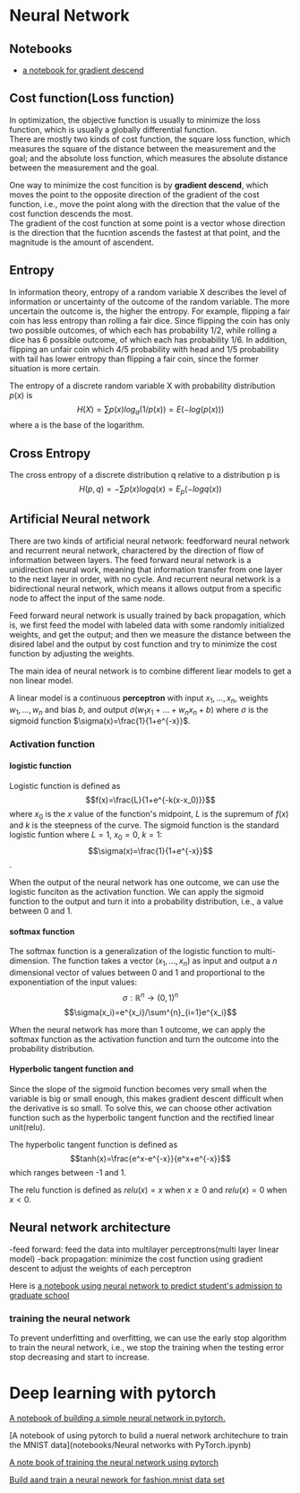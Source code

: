 # Neural Network
## Notebooks

- [a notebook for gradient descend](notebooks/GradientDescent.ipynb)

## Cost function(Loss function)
In optimization, the objective function is usually to minimize the loss function, which is usually a globally differential function.  
There are mostly two kinds of cost function, the square loss function, which  measures the square of the distance between the measurement and the goal; and the absolute loss function, which measures the absolute distance between the measurement and the goal.

One way to minimize the cost funcition is by **gradient descend**, which moves the point to the opposite direction of the gradient of the cost function, i.e., move the point along with the direction that the value of the cost function descends the most.  
The gradient of the cost function at some point is a vector whose direction is the direction that the fucntion ascends the fastest at that point, and the magnitude is the amount of ascendent.

## Entropy
In information theory, entropy of a random variable X describes the level of information or uncertainty of the outcome of the random variable. The more uncertain the outcome is, the higher the entropy. For example, flipping a fair coin has less entropy than rolling a fair dice. Since flipping the coin has only two possible outcomes, of which each has probability 1/2, while rolling a dice has 6 possible outcome, of which each has probability 1/6. In addition, flipping an unfair coin which 4/5 probability with head and 1/5 probability with tail has lower entropy than flipping a fair coin, since the former situation is more certain.

The entropy of a discrete random variable X with probability distribution $p(x)$ is 
$$H(X)=\sum p(x)log_a(1/p(x))=E(-log(p(x)))$$
where a is the base of the logarithm.

## Cross Entropy
The cross entropy of a discrete distribution q relative to a distribution p is 
$$H(p,q)=-\sum p(x)log q(x)=E_p(-log q(x))$$

## Artificial Neural network
There are two kinds of artificial neural network: feedforward neural network and recurrent neural network, charactered by the direction of flow of information between layers. The feed forward neural network is a unidirection neural work, meaning that information transfer from one layer to the next layer in order, with no cycle. And recurrent neural network is a bidirectional neural network, which means it allows output from a specific node to affect the input of the same node.

Feed forward neural network is usually trained by back propagation, which is, we first feed the model with labeled data with some randomly initialized weights, and get the output; and then we measure the distance between the disired label and the output by cost function and try to minimize the cost function by adjusting the weights.

The main idea of neural network is to combine different liear models to get a non linear model. 

A linear model is a continuous **perceptron** with input $x_1,\dots,x_n$, weights $w_1,\dots, w_n$ and bias $b$, and output $\sigma(w_1x_1+\dots+w_nx_n+b)$ where $\sigma$ is the sigmoid function $\sigma(x)=\frac{1}{1+e^{-x}}$.

### Activation function
#### logistic function
Logistic function is defined as
$$f(x)=\frac{L}{1+e^{-k(x-x_0)}}$$
where $x_0$ is the $x$ value of the function's midpoint, $L$ is the supremum of $f(x)$ and $k$ is the steepness of the curve.
The sigmoid function is the standard logistic funtion where $L=1$, $x_0=0$, $k=1$:
$$\sigma(x)=\frac{1}{1+e^{-x}}$$.

When the output of the neural network has one outcome, we can use the logistic funciton as the activation function. We can apply the sigmoid function to the output and turn it into a probability distribution, i.e., a value between 0 and 1. 

#### softmax function
The softmax function is a generalization of the logistic function to multi-dimension. The function takes a vector $(x_1, \dots,x_n)$ as input and output a $n$ dimensional vector of values between 0 and 1 and proportional to the exponentiation of the input values:
$$\sigma: \mathbb{R}^{n}\to (0,1)^{n}$$
$$\sigma(x_i)=e^{x_i}/\sum^{n}_{i=1}e^{x_i}$$

When the neural network has more than 1 outcome, we can apply the softmax function as the activation function and turn the outcome into the probability distribution.

#### Hyperbolic tangent function and 
Since the slope of the sigmoid function becomes very small when the variable is big or small enough, this makes gradient descent difficult when the derivative is so small. To solve this, we can choose other activation function such as the hyperbolic tangent function and the rectified linear unit(relu).

The hyperbolic tangent function is defined as
$$tanh(x)=\frac{e^x-e^{-x}}{e^x+e^{-x}}$$
which ranges between -1 and 1.

The relu function is defined as $relu(x)=x$ when $x\geq 0$ and $relu(x)=0$ when $x<0$.

## Neural network architecture
-feed forward: feed the data into multilayer perceptrons(multi layer linear model)
-back propagation: minimize the cost function using gradient descent to adjust the weights of each perceptron

Here is [a notebook using neural network to predict student's admission to graduate school](notebooks/StudentAdmissions.ipynb)

### training the neural network
To prevent underfitting and overfitting, we can use the early stop algorithm to train the neural network, i.e., we stop the training when the testing error stop decreasing and start to increase.


# Deep learning with pytorch
[A notebook of building a simple neural network in pytorch.](notebooks/Introduction%20to%20Deep%20Learning%20with%20PyTorch.ipynb)

[A notebook of using pytorch to build a nueral network architechure to train the MNIST data](notebooks/Neural networks with PyTorch.ipynb)

[A note book of training the neural network using pytorch](notebooks/TrainingNeuralNetworks.ipynb)

[Build aand train a neural nework for fashion.mnist data set](notebooks/Fashion-MNIST.ipynb)

